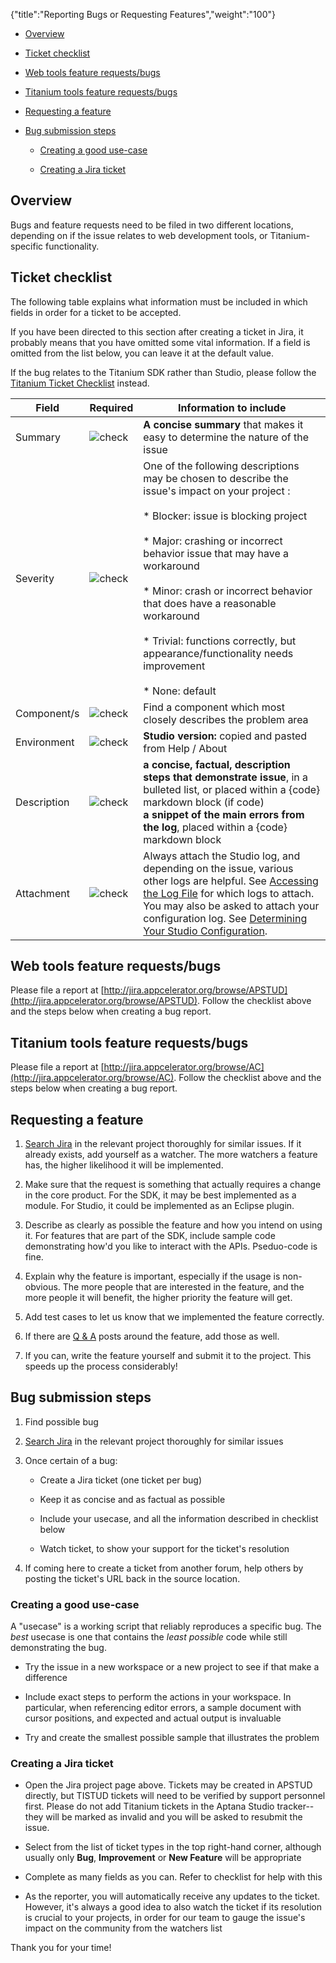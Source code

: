 {"title":"Reporting Bugs or Requesting Features","weight":"100"}

* [Overview](#overview)

* [Ticket checklist](#ticket-checklist)

* [Web tools feature requests/bugs](#web-tools-feature-requests/bugs)

* [Titanium tools feature requests/bugs](#titanium-tools-feature-requests/bugs)

* [Requesting a feature](#requesting-a-feature)

* [Bug submission steps](#bug-submission-steps)

    * [Creating a good use-case](#creating-a-good-use-case)

    * [Creating a Jira ticket](#creating-a-jira-ticket)

## Overview

Bugs and feature requests need to be filed in two different locations, depending on if the issue relates to web development tools, or Titanium-specific functionality.

## Ticket checklist

The following table explains what information must be included in which fields in order for a ticket to be accepted.

If you have been directed to this section after creating a ticket in Jira, it probably means that you have omitted some vital information. If a field is omitted from the list below, you can leave it at the default value.

If the bug relates to the Titanium SDK rather than Studio, please follow the [Titanium Ticket Checklist](/docs/appc/Titanium_SDK/Titanium_SDK_Guide/Contributing_to_Titanium/How_to_Report_a_Bug_or_Make_a_Feature_Request/#jira-ticket-checklist) instead.

| Field | Required | Information to include |
| --- | --- | --- |
| Summary | ![check](/Images/appc/download/attachments/30083282/check.png) | **A concise summary** that makes it easy to determine the nature of the issue |
| Severity | ![check](/Images/appc/download/attachments/30083282/check.png) | One of the following descriptions may be chosen to describe the issue's impact on your project :<br /><br />* Blocker: issue is blocking project<br />    <br />* Major: crashing or incorrect behavior issue that may have a workaround<br />    <br />* Minor: crash or incorrect behavior that does have a reasonable workaround<br />    <br />* Trivial: functions correctly, but appearance/functionality needs improvement<br />    <br />* None: default |
| Component/s | ![check](/Images/appc/download/attachments/30083282/check.png) | Find a component which most closely describes the problem area |
| Environment | ![check](/Images/appc/download/attachments/30083282/check.png) | **Studio version:** copied and pasted from Help / About |
| Description | ![check](/Images/appc/download/attachments/30083282/check.png) | **a concise, factual, description**  <br />**steps that demonstrate issue**, in a bulleted list, or placed within a {code} markdown block (if code)  <br />**a snippet of the main errors from the log**, placed within a {code} markdown block |
| Attachment | ![check](/Images/appc/download/attachments/30083282/check.png) | Always attach the Studio log, and depending on the issue, various other logs are helpful. See [Accessing the Log File](/docs/appc/Axway_Appcelerator_Studio/Axway_Appcelerator_Studio_Guide/Studio_Troubleshooting/Accessing_the_Log_File/) for which logs to attach. You may also be asked to attach your configuration log. See [Determining Your Studio Configuration](/docs/appc/Axway_Appcelerator_Studio/Axway_Appcelerator_Studio_Guide/Studio_Troubleshooting/Determining_Your_Studio_Configuration/). |

## Web tools feature requests/bugs

Please file a report at [http://jira.appcelerator.org/browse/APSTUD](http://jira.appcelerator.org/browse/APSTUD). Follow the checklist above and the steps below when creating a bug report.

## Titanium tools feature requests/bugs

Please file a report at [http://jira.appcelerator.org/browse/AC](http://jira.appcelerator.org/browse/AC). Follow the checklist above and the steps below when creating a bug report.

## Requesting a feature

1. [Search Jira](http://jira.appcelerator.org) in the relevant project thoroughly for similar issues. If it already exists, add yourself as a watcher. The more watchers a feature has, the higher likelihood it will be implemented.

2. Make sure that the request is something that actually requires a change in the core product. For the SDK, it may be best implemented as a module. For Studio, it could be implemented as an Eclipse plugin.

3. Describe as clearly as possible the feature and how you intend on using it. For features that are part of the SDK, include sample code demonstrating how'd you like to interact with the APIs. Pseduo-code is fine.

4. Explain why the feature is important, especially if the usage is non-obvious. The more people that are interested in the feature, and the more people it will benefit, the higher priority the feature will get.

5. Add test cases to let us know that we implemented the feature correctly.

6. If there are [Q & A](http://developer.appcelerator.com/questions/newest) posts around the feature, add those as well.

7. If you can, write the feature yourself and submit it to the project. This speeds up the process considerably!

## Bug submission steps

1. Find possible bug

2. [Search Jira](http://jira.appcelerator.org) in the relevant project thoroughly for similar issues

3. Once certain of a bug:

    * Create a Jira ticket (one ticket per bug)

    * Keep it as concise and as factual as possible

    * Include your usecase, and all the information described in checklist below

    * Watch ticket, to show your support for the ticket's resolution

4. If coming here to create a ticket from another forum, help others by posting the ticket's URL back in the source location.

### Creating a good use-case

A "usecase" is a working script that reliably reproduces a specific bug. The _best_ usecase is one that contains the _least possible_ code while still demonstrating the bug.

* Try the issue in a new workspace or a new project to see if that make a difference

* Include exact steps to perform the actions in your workspace. In particular, when referencing editor errors, a sample document with cursor positions, and expected and actual output is invaluable

* Try and create the smallest possible sample that illustrates the problem

### Creating a Jira ticket

* Open the Jira project page above. Tickets may be created in APSTUD directly, but TISTUD tickets will need to be verified by support personnel first. Please do not add Titanium tickets in the Aptana Studio tracker--they will be marked as invalid and you will be asked to resubmit the issue.

* Select from the list of ticket types in the top right-hand corner, although usually only **Bug**, **Improvement** or **New Feature** will be appropriate

* Complete as many fields as you can. Refer to checklist for help with this

* As the reporter, you will automatically receive any updates to the ticket. However, it's always a good idea to also watch the ticket if its resolution is crucial to your projects, in order for our team to gauge the issue's impact on the community from the watchers list

Thank you for your time!
